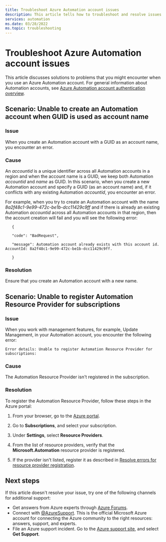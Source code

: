 ```yaml
---
title: Troubleshoot Azure Automation account issues
description: This article tells how to troubleshoot and resolve issues with an Azure account.
services: automation
ms.date: 03/28/2022
ms.topic: troubleshooting
---
```


# Troubleshoot Azure Automation account issues

This article discusses solutions to problems that you might encounter when you use an Azure Automation account. For general information about Automation accounts, see [Azure Automation account authentication overview](../automation-security-overview.md).

## Scenario: Unable to create an Automation account when GUID is used as account name

### Issue

When you create an Automation account with a GUID as an account name, you encounter an error.

### Cause

An *accountid* is a unique identifier across all Automation accounts in a region and when the account name is a GUID, we keep both Automation *accountid* and *name* as GUID. In this scenario, when you create a new Automation account and specify a GUID (as an account name) and, if it conflicts with any existing Automation *accountid*, you encounter an error.

For example, when you try to create an Automation account with the name *8a2f48c1-9e99-472c-be1b-dcc11429c9ff* and if there is already an existing Automation *accountid* across all Automation accounts in that region, then the account creation will fail and you will see the following error:

 ```error
    {

    "code": "BadRequest",

    "message": Automation account already exists with this account id. AccountId: 8a2f48c1-9e99-472c-be1b-dcc11429c9ff. 

    }

```
 ### Resolution

Ensure that you create an Automation account with a new name.

## <a name="rp-register"></a>Scenario: Unable to register Automation Resource Provider for subscriptions

### Issue

When you work with management features, for example, Update Management, in your Automation account, you encounter the following error:

```error
Error details: Unable to register Automation Resource Provider for subscriptions:
```

### Cause

The Automation Resource Provider isn't registered in the subscription.

### Resolution

To register the Automation Resource Provider, follow these steps in the Azure portal:

1. From your browser, go to the [Azure portal](https://portal.azure.com).

2. Go to **Subscriptions**, and select your subscription.   

3. Under **Settings**, select **Resource Providers**.

4. From the list of resource providers, verify that the **Microsoft.Automation** resource provider is registered.

5. If the provider isn't listed, register it as described in [Resolve errors for resource provider registration](../../azure-resource-manager/templates/error-register-resource-provider.md).

## Next steps

If this article doesn't resolve your issue, try one of the following channels for additional support:

* Get answers from Azure experts through [Azure Forums](https://azure.microsoft.com/support/forums/).
* Connect with [@AzureSupport](https://twitter.com/azuresupport). This is the official Microsoft Azure account for connecting the Azure community to the right resources: answers, support, and experts.
* File an Azure support incident. Go to the [Azure support site](https://azure.microsoft.com/support/options/), and select **Get Support**.
